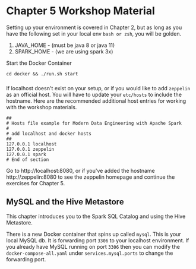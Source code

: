 # Chapter 5 Workshop Material

Setting up your environment is covered in Chapter 2, but as long as you have the following set in your local env `bash or zsh`, you will be golden.

1. JAVA_HOME - (must be java 8 or java 11)
2. SPARK_HOME - (we are using spark 3x)


Start the Docker Container
~~~
cd docker && ./run.sh start
~~~

### 
If localhost doesn't exist on your setup, or if you would like to add `zeppelin` as an official host. You will have to update your `etc/hosts` to include the hostname. Here are the recommended additional host entries for working with the workshop materials.

~~~
##
# Hosts file example for Modern Data Engineering with Apache Spark
#
# add localhost and docker hosts
##
127.0.0.1 localhost
127.0.0.1 zeppelin
127.0.0.1 spark
# End of section
~~~

Go to http://localhost:8080, or if you've added the hostname http://zeppelin:8080 to see the zeppelin homepage and continue the exercises for Chapter 5.

## MySQL and the Hive Metastore
This chapter introduces you to the Spark SQL Catalog and using the Hive Metastore.

There is a new Docker container that spins up called `mysql`. This is your local MySQL db. It is forwarding port `3306` to your localhost environment. If you already have MySQL running on port `3306` then you can modify the `docker-compose-all.yaml` under `services.mysql.ports` to change the forwarding port.

